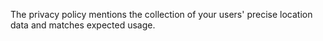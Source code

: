 The privacy policy mentions the collection of your users' precise location data and matches expected usage.
